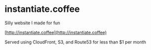 # instantiate.coffee
Silly website I made for fun

[http://instantiate.coffee](http://instantiate.coffee)

Served using CloudFront, S3, and Route53 for less than $1 per month
